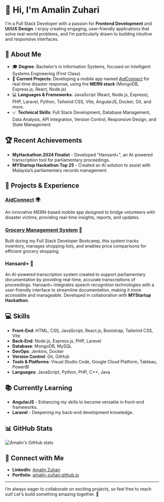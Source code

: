 # 👋 Hi, I'm Amalin Zuhari

I'm a Full Stack Developer with a passion for **Frontend Development** and **UI/UX Design**. I enjoy creating engaging, user-friendly applications that solve real-world problems, and I’m particularly drawn to building intuitive and responsive interfaces.

## 🌟 About Me

- 🎓 **Degree**: Bachelor’s in Information Systems, focused on Intelligent Systems Engineering (First Class)
- 💼 **Current Projects**: Developing a mobile app named [AidConnect](https://github.com/amalin-zuhari/AidConnect) for real-time disaster response, using the **MERN stack** (MongoDB, Express.js, React, Node.js)
- 💻 **Languages & Frameworks**: JavaScript (React, Node.js, Express), PHP, Laravel, Python, Tailwind CSS, Vite, AngularJS, Docker, Git, and more.
- 📈 **Technical Skills**: Full Stack Development, Database Management, Data Analysis, API Integration, Version Control, Responsive Design, and State Management.

## 🏆 Recent Achievements

- **MyHackathon 2024 Finalist** - Developed "Hansard+", an AI-powered transcription tool for parliamentary proceedings.
- **MYStartup Hackathon Top 25** - Created an AI solution to assist with Malaysia’s parliamentary records management.
  
## 💼 Projects & Experience

### [AidConnect](https://github.com/amalin-zuhari/AidConnect) 🌍
An innovative MERN-based mobile app designed to bridge volunteers with disaster victims, providing real-time insights, reports, and updates.

### [Grocery Management System](https://github.com/amalin-zuhari/GroceryManagementSystem) 🛒
Built during my Full Stack Developer Bootcamp, this system tracks inventory, manages shopping lists, and enables price comparisons for efficient grocery shopping.

### Hansard+ 📝
An AI-powered transcription system created to support parliamentary documentation by providing real-time, accurate transcriptions of proceedings. Hansard+ integrates speech recognition technologies with a user-friendly interface to streamline documentation, making it more accessible and manageable. Developed in collaboration with **MYStartup Hackathon**.


## 💻 Skills

- **Front-End**: HTML, CSS, JavaScript, React.js, Bootstrap, Tailwind CSS, Vite
- **Back-End**: Node.js, Express.js, PHP, Laravel
- **Database**: MongoDB, MySQL
- **DevOps**: Jenkins, Docker
- **Version Control**: Git, GitHub
- **Tools & Platforms**: Visual Studio Code, Google Cloud Platform, Tableau, PowerBI
- **Languages**: JavaScript, Python, PHP, C++, Java

## 📚 Currently Learning
- **AngularJS** - Enhancing my skills to become versatile in front-end frameworks.
- **Laravel** - Deepening my back-end development knowledge.

## 📊 GitHub Stats

![Amalin's GitHub stats](https://github-readme-stats.vercel.app/api?username=amalin-zuhari&show_icons=true&theme=radical)

## 🤝 Connect with Me

- **LinkedIn**: [Amalin Zuhari](https://www.linkedin.com/in/amalinzuhari)
- **Portfolio**: [amalin-zuhari.github.io](https://amalin-zuhari.github.io)

---

I’m always eager to collaborate on exciting projects, so feel free to reach out! Let's build something amazing together. 🚀
